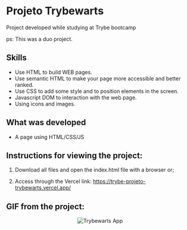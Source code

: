 # Projeto Trybewarts
Project developed while studying at Trybe bootcamp

ps: This was a duo project. 

## Skills

- Use HTML to build WEB pages.
- Use semantic HTML to make your page more accessible and better ranked.
- Use CSS to add some style and to position elements in the screen. 
- Javascript DOM to interaction with the web page. 
- Using icons and images.


## What was developed

- A page using HTML/CSS/JS

## Instructions for viewing the project:

1. Download all files and open the index.html file with a browser or;

2. Access through the Vercel link: https://trybe-projeto-trybewarts.vercel.app/

## GIF from the project:
<p align="center">
  <img  src="https://user-images.githubusercontent.com/47367373/185497252-2c6068f0-688b-4a7b-b40e-465e8a45cdcc.gif" alt="Trybewarts App"/>
</p>
